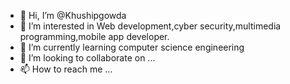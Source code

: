 - 👋 Hi, I’m @Khushipgowda
- 👀 I’m interested in Web development,cyber security,multimedia programming,mobile app developer.
- 🌱 I’m currently learning computer science engineering
- 💞️ I’m looking to collaborate on ...
- 📫 How to reach me ...

<!---
Khushipgowda/Khushipgowda is a ✨ special ✨ repository because its `README.md` (this file) appears on your GitHub profile.
You can click the Preview link to take a look at your changes.
--->
